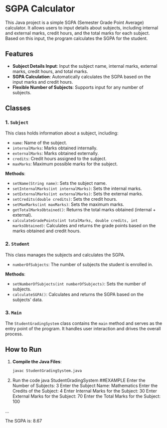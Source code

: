 # SGPA Calculator

This Java project is a simple SGPA (Semester Grade Point Average) calculator. It allows users to input details about subjects, including internal and external marks, credit hours, and the total marks for each subject. Based on this input, the program calculates the SGPA for the student.

## Features

- **Subject Details Input**: Input the subject name, internal marks, external marks, credit hours, and total marks.
- **SGPA Calculation**: Automatically calculates the SGPA based on the input marks and credit hours.
- **Flexible Number of Subjects**: Supports input for any number of subjects.

## Classes

### 1. `Subject`
This class holds information about a subject, including:
- `name`: Name of the subject.
- `internalMarks`: Marks obtained internally.
- `externalMarks`: Marks obtained externally.
- `credits`: Credit hours assigned to the subject.
- `maxMarks`: Maximum possible marks for the subject.

**Methods**:
- `setName(String name)`: Sets the subject name.
- `setInternalMarks(int internalMarks)`: Sets the internal marks.
- `setExternalMarks(int externalMarks)`: Sets the external marks.
- `setCredits(double credits)`: Sets the credit hours.
- `setMaxMarks(int maxMarks)`: Sets the maximum marks.
- `getTotalMarksObtained()`: Returns the total marks obtained (internal + external).
- `calculateGradePoints(int totalMarks, double credits, int marksObtained)`: Calculates and returns the grade points based on the marks obtained and credit hours.

### 2. `Student`
This class manages the subjects and calculates the SGPA.
- `numberOfSubjects`: The number of subjects the student is enrolled in.

**Methods**:
- `setNumberOfSubjects(int numberOfSubjects)`: Sets the number of subjects.
- `calculateSGPA()`: Calculates and returns the SGPA based on the subjects' data.

### 3. `Main`
The `StudentGradingSystem` class contains the `main` method and serves as the entry point of the program. It handles user interaction and drives the overall process.

## How to Run

1. **Compile the Java Files**: 
   ```bash
   javac StudentGradingSystem.java

2. Run the code
   java StudentGradingSystem
##EXAMPLE
Enter the Number of Subjects:
3
Enter the Subject Name:
Mathematics
Enter the Credits of the Subject:
4
Enter Internal Marks for the Subject:
30
Enter External Marks for the Subject:
70
Enter the Total Marks for the Subject:
100

...

The SGPA is: 8.67




